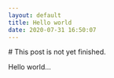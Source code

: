 ```yaml
---
layout: default
title: Hello world
date: 2020-07-31 16:50:07
---
```


<span class="muted"># This post is not yet finished.</span>

Hello world...